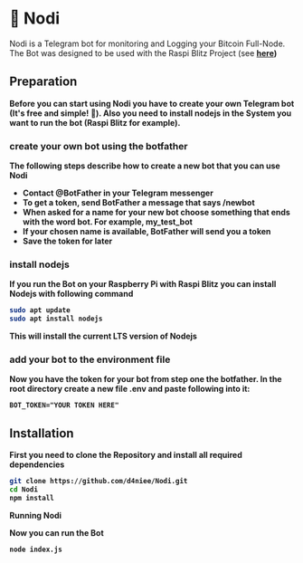 # 🤖 Nodi
Nodi is a Telegram bot for monitoring and Logging your Bitcoin Full-Node. The Bot was designed to be used with the Raspi Blitz Project (see <a href="https://github.com/raspiblitz/raspiblitz"><b>here<b></a>)

## Preparation
Before you can start using Nodi you have to create your own Telegram bot (It's free and simple! 🎉). Also you need to install nodejs in the System you want to run the bot (Raspi Blitz for example).

### create your own bot using the botfather
The following steps describe how to create a new bot that you can use Nodi

- Contact @BotFather in your Telegram messenger
- To get a token, send BotFather a message that says /newbot
- When asked for a name for your new bot choose something that ends with the word bot. For example, my_test_bot
- If your chosen name is available, BotFather will send you a token
- Save the token for later

### install nodejs

If you run the Bot on your Raspberry Pi with Raspi Blitz you can install Nodejs with following command
```bash
sudo apt update
sudo apt install nodejs
```
This will install the current LTS version of Nodejs

### add your bot to the environment file

Now you have the token for your bot from step one the botfather. In the root directory create a new file .env and paste following into it:
```env
BOT_TOKEN="YOUR TOKEN HERE"
```

## Installation

First you need to clone the Repository and install all required dependencies
```bash
git clone https://github.com/d4niee/Nodi.git
cd Nodi
npm install
```
Running Nodi

Now you can run the Bot
```bash
node index.js
```

